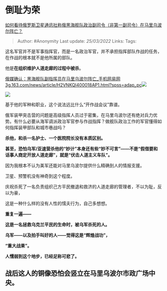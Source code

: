 # 倒耻为荣
[如何看待俄罗斯卫星通讯社称俄黑海舰队政治副司令（非第一副司令）在马里乌波尔阵亡？](https://www.zhihu.com/question/523141235/answer/2401835798)

> Author: #Anonymity 
> Last update: *25/03/2022* 
> Links:
> Tags: 

这名军官并不是军事指挥官，而是一名政治军官，并不承担指挥部队作战的任务，在作战的根本就不是他所属的部队。

他是**在组织维护人道走廊的过程中被杀**。

[俄媒确认：黑海舰队副指挥员在马里乌波尔阵亡_手机网易网​3g.163.com/news/article/H2VNKQI400018AP1.html?spss=adap_pc![](https://pic2.zhimg.com/v2-8d3de91519bcdeea7f9b139682e8fc09_ipico.jpg)](https://link.zhihu.com/?target=https%3A//3g.163.com/news/article/H2VNKQI400018AP1.html%3Fspss%3Dadap_pc)

  

![](https://pic2.zhimg.com/50/v2-739a5956e127b430bb23a9cba9ece11d_720w.jpg?source=1940ef5c)

基于他的军种和职业，这个说法远比什么“开作战会议”靠谱。

俄军装甲突击营的问题是高级指挥人员过于密集，在马里乌波尔还有绝对兵力优势。有什么必要从海军调派政治军官参与作战指挥？做舰队政治工作的军官懂得如何指挥装甲部队和城市巷战吗？

**杀他，和杀一名护士、一个医院院长没有本质区别。**

**甚至，恐怕乌军/亚速营杀他的“妙计”本身还有些“妙不可言”——不是“假借要和话事人商定开放人道走廊”，就是“伏击人道主义车队”。**

因为我根本不认为美军还能对马里乌波尔提供什么精确到人的情报支援。

卫星、预警机没有神奇到这个程度。

  

庆祝杀死了一名负责组织己方平民撤退和救济的人道走廊的管理者，不以为耻，反以为豪，

这是一种什么样的没有人性的懦夫行为，自己多想想。

  

**重复一遍——**

**这是一名拯救乌克兰平民的生命时，被乌军杀死的人。**

**乌军——以及拍手叫好的人——觉得这是“辉煌战功”，**

**“重大战果”。**

  

**人懦弱到这个地步，已经足称可悲了。**

## 战后这人的铜像恐怕会竖立在马里乌波尔市政广场中央。